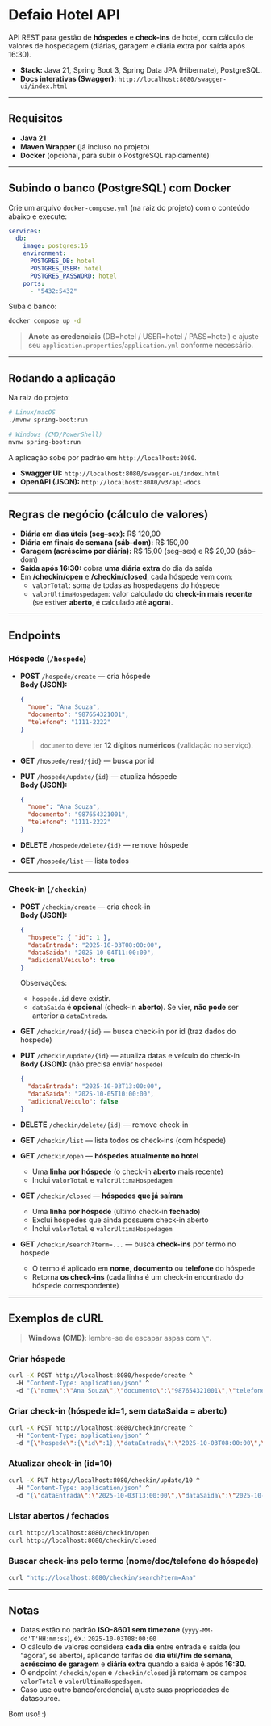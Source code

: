 # Defaio Hotel API

API REST para gestão de **hóspedes** e **check-ins** de hotel, com cálculo de valores de hospedagem
(diárias, garagem e diária extra por saída após 16:30).

- **Stack:** Java 21, Spring Boot 3, Spring Data JPA (Hibernate), PostgreSQL.
- **Docs interativas (Swagger):** `http://localhost:8080/swagger-ui/index.html`

---

## Requisitos

- **Java 21**
- **Maven Wrapper** (já incluso no projeto)
- **Docker** (opcional, para subir o PostgreSQL rapidamente)

---

## Subindo o banco (PostgreSQL) com Docker

Crie um arquivo `docker-compose.yml` (na raiz do projeto) com o conteúdo abaixo e execute:

```yaml
services:
  db:
    image: postgres:16
    environment:
      POSTGRES_DB: hotel
      POSTGRES_USER: hotel
      POSTGRES_PASSWORD: hotel
    ports:
      - "5432:5432"
```

Suba o banco:

```bash
docker compose up -d
```

> **Anote as credenciais** (DB=hotel / USER=hotel / PASS=hotel) e ajuste seu `application.properties`/`application.yml` conforme necessário.

---

## Rodando a aplicação

Na raiz do projeto:

```bash
# Linux/macOS
./mvnw spring-boot:run

# Windows (CMD/PowerShell)
mvnw spring-boot:run
```

A aplicação sobe por padrão em `http://localhost:8080`.

- **Swagger UI:** `http://localhost:8080/swagger-ui/index.html`
- **OpenAPI (JSON):** `http://localhost:8080/v3/api-docs`

---

## Regras de negócio (cálculo de valores)

- **Diária em dias úteis (seg–sex):** R$ 120,00
- **Diária em finais de semana (sáb–dom):** R$ 150,00
- **Garagem (acréscimo por diária):** R$ 15,00 (seg–sex) e R$ 20,00 (sáb–dom)
- **Saída após 16:30:** cobra **uma diária extra** do dia da saída
- Em **/checkin/open** e **/checkin/closed**, cada hóspede vem com:
  - `valorTotal`: soma de todas as hospedagens do hóspede
  - `valorUltimaHospedagem`: valor calculado do **check-in mais recente**
    (se estiver **aberto**, é calculado até **agora**).

---

## Endpoints

### Hóspede (`/hospede`)

- **POST** `/hospede/create` — cria hóspede  
  **Body (JSON):**
  ```json
  {
    "nome": "Ana Souza",
    "documento": "987654321001",
    "telefone": "1111-2222"
  }
  ```
  > `documento` deve ter **12 dígitos numéricos** (validação no serviço).

- **GET** `/hospede/read/{id}` — busca por id

- **PUT** `/hospede/update/{id}` — atualiza hóspede  
  **Body (JSON):**
  ```json
  {
    "nome": "Ana Souza",
    "documento": "987654321001",
    "telefone": "1111-2222"
  }
  ```

- **DELETE** `/hospede/delete/{id}` — remove hóspede

- **GET** `/hospede/list` — lista todos

---

### Check-in (`/checkin`)

- **POST** `/checkin/create` — cria check-in  
  **Body (JSON):**
  ```json
  {
    "hospede": { "id": 1 },
    "dataEntrada": "2025-10-03T08:00:00",
    "dataSaida": "2025-10-04T11:00:00",
    "adicionalVeiculo": true
  }
  ```
  Observações:
  - `hospede.id` deve existir.
  - `dataSaida` é **opcional** (check-in **aberto**). Se vier, **não pode** ser anterior a `dataEntrada`.

- **GET** `/checkin/read/{id}` — busca check-in por id (traz dados do hóspede)

- **PUT** `/checkin/update/{id}` — atualiza datas e veículo do check-in  
  **Body (JSON):** (não precisa enviar `hospede`)
  ```json
  {
    "dataEntrada": "2025-10-03T13:00:00",
    "dataSaida": "2025-10-05T10:00:00",
    "adicionalVeiculo": false
  }
  ```

- **DELETE** `/checkin/delete/{id}` — remove check-in

- **GET** `/checkin/list` — lista todos os check-ins (com hóspede)

- **GET** `/checkin/open` — **hóspedes atualmente no hotel**  
  - Uma **linha por hóspede** (o check-in **aberto** mais recente)  
  - Inclui `valorTotal` e `valorUltimaHospedagem`

- **GET** `/checkin/closed` — **hóspedes que já saíram**  
  - Uma **linha por hóspede** (último check-in **fechado**)  
  - Exclui hóspedes que ainda possuem check-in aberto  
  - Inclui `valorTotal` e `valorUltimaHospedagem`

- **GET** `/checkin/search?term=...` — busca **check-ins** por termo no hóspede  
  - O termo é aplicado em **nome**, **documento** ou **telefone** do hóspede  
  - Retorna **os check-ins** (cada linha é um check-in encontrado do hóspede correspondente)

---

## Exemplos de cURL

> **Windows (CMD)**: lembre-se de escapar aspas com `\"`.

### Criar hóspede
```bash
curl -X POST http://localhost:8080/hospede/create ^
  -H "Content-Type: application/json" ^
  -d "{\"nome\":\"Ana Souza\",\"documento\":\"987654321001\",\"telefone\":\"1111-2222\"}"
```

### Criar check-in (hóspede id=1, sem dataSaida = aberto)
```bash
curl -X POST http://localhost:8080/checkin/create ^
  -H "Content-Type: application/json" ^
  -d "{\"hospede\":{\"id\":1},\"dataEntrada\":\"2025-10-03T08:00:00\",\"adicionalVeiculo\":true}"
```

### Atualizar check-in (id=10)
```bash
curl -X PUT http://localhost:8080/checkin/update/10 ^
  -H "Content-Type: application/json" ^
  -d "{\"dataEntrada\":\"2025-10-03T13:00:00\",\"dataSaida\":\"2025-10-05T10:00:00\",\"adicionalVeiculo\":false}"
```

### Listar abertos / fechados
```bash
curl http://localhost:8080/checkin/open
curl http://localhost:8080/checkin/closed
```

### Buscar check-ins pelo termo (nome/doc/telefone do hóspede)
```bash
curl "http://localhost:8080/checkin/search?term=Ana"
```

---

## Notas

- Datas estão no padrão **ISO-8601 sem timezone** (`yyyy-MM-dd'T'HH:mm:ss`), ex.: `2025-10-03T08:00:00`
- O cálculo de valores considera **cada dia** entre entrada e saída (ou “agora”, se aberto), aplicando tarifas
  de **dia útil/fim de semana**, **acréscimo de garagem** e **diária extra** quando a saída é após **16:30**.
- O endpoint `/checkin/open` e `/checkin/closed` já retornam os campos `valorTotal` e `valorUltimaHospedagem`.
- Caso use outro banco/credencial, ajuste suas propriedades de datasource.

Bom uso! :)

